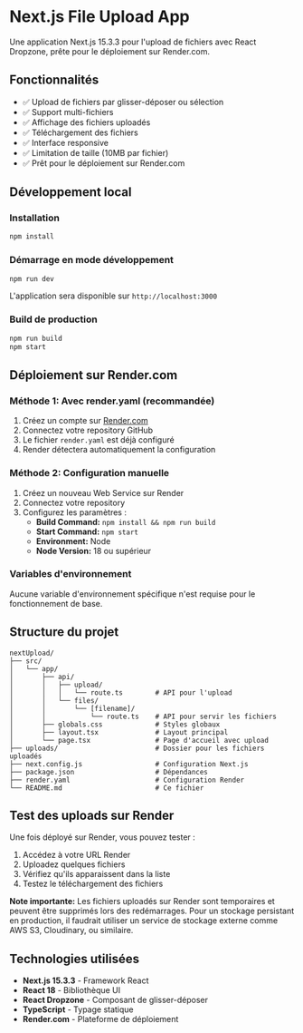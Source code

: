 # Next.js File Upload App

Une application Next.js 15.3.3 pour l'upload de fichiers avec React Dropzone, prête pour le déploiement sur Render.com.

## Fonctionnalités

- ✅ Upload de fichiers par glisser-déposer ou sélection
- ✅ Support multi-fichiers
- ✅ Affichage des fichiers uploadés
- ✅ Téléchargement des fichiers
- ✅ Interface responsive
- ✅ Limitation de taille (10MB par fichier)
- ✅ Prêt pour le déploiement sur Render.com

## Développement local

### Installation

```bash
npm install
```

### Démarrage en mode développement

```bash
npm run dev
```

L'application sera disponible sur `http://localhost:3000`

### Build de production

```bash
npm run build
npm start
```

## Déploiement sur Render.com

### Méthode 1: Avec render.yaml (recommandée)

1. Créez un compte sur [Render.com](https://render.com)
2. Connectez votre repository GitHub
3. Le fichier `render.yaml` est déjà configuré
4. Render détectera automatiquement la configuration

### Méthode 2: Configuration manuelle

1. Créez un nouveau Web Service sur Render
2. Connectez votre repository
3. Configurez les paramètres :
   - **Build Command:** `npm install && npm run build`
   - **Start Command:** `npm start`
   - **Environment:** Node
   - **Node Version:** 18 ou supérieur

### Variables d'environnement

Aucune variable d'environnement spécifique n'est requise pour le fonctionnement de base.

## Structure du projet

```
nextUpload/
├── src/
│   └── app/
│       ├── api/
│       │   ├── upload/
│       │   │   └── route.ts        # API pour l'upload
│       │   └── files/
│       │       └── [filename]/
│       │           └── route.ts    # API pour servir les fichiers
│       ├── globals.css             # Styles globaux
│       ├── layout.tsx              # Layout principal
│       └── page.tsx                # Page d'accueil avec upload
├── uploads/                        # Dossier pour les fichiers uploadés
├── next.config.js                  # Configuration Next.js
├── package.json                    # Dépendances
├── render.yaml                     # Configuration Render
└── README.md                       # Ce fichier
```

## Test des uploads sur Render

Une fois déployé sur Render, vous pouvez tester :

1. Accédez à votre URL Render
2. Uploadez quelques fichiers
3. Vérifiez qu'ils apparaissent dans la liste
4. Testez le téléchargement des fichiers

**Note importante:** Les fichiers uploadés sur Render sont temporaires et peuvent être supprimés lors des redémarrages. Pour un stockage persistant en production, il faudrait utiliser un service de stockage externe comme AWS S3, Cloudinary, ou similaire.

## Technologies utilisées

- **Next.js 15.3.3** - Framework React
- **React 18** - Bibliothèque UI
- **React Dropzone** - Composant de glisser-déposer
- **TypeScript** - Typage statique
- **Render.com** - Plateforme de déploiement
